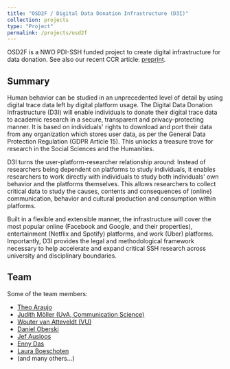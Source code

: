```yaml
---
title: "OSD2F / Digital Data Donation Infrastructure (D3I)"
collection: projects
type: "Project"
permalink: /projects/osd2f
---
```


OSD2F is a NWO PDI-SSH funded project to create digital infrastructure for data donation. 
See also our recent CCR article: [preprint](https://osf.io/preprints/socarxiv/xjk6t/).

## Summary

Human behavior can be studied in an unprecedented level of detail by using digital trace data left by digital platform usage. The Digital Data Donation Infrastructure (D3I) will enable individuals to donate their digital trace data to academic research in a secure, transparent and privacy-protecting manner. It is based on individuals' rights to download and port their data from any organization which stores user data, as per the General Data Protection Regulation (GDPR Article 15). This unlocks a treasure trove for research in the Social Sciences and the Humanities.  

D3I turns the user-platform-researcher relationship around: Instead of researchers being dependent on platforms to study individuals, it enables researchers to work directly with individuals to study both individuals' own behavior and the platforms themselves. This allows researchers to collect critical data to study the causes, contents and consequences of (online) communication, behavior and cultural production and consumption within platforms. 

Built in a flexible and extensible manner, the infrastructure will cover the most popular online (Facebook and Google, and their properties), entertainment (Netflix and Spotify) platforms, and work (Uber) platforms. Importantly, D3I provides the legal and methodological framework necessary to help accelerate and expand critical SSH research across university and disciplinary boundaries. 

## Team

Some of the team members:

- [Theo Araujo](https://theoaraujo.eu/)
- [Judith Möller (UvA, Communication Science)](https://www.uva.nl/en/profile/m/o/j.e.moller1/j.e.moller.html)
- [Wouter van Atteveldt (VU)](https://vanatteveldt.com)
- [Daniel Oberski](https://daob.nl/)
- [Jef Ausloos](https://www.uva.nl/profiel/a/u/j.ausloos/j.ausloos.html)
- [Enny Das](https://www.ru.nl/english/people/das-h/)
- [Laura Boeschoten](https://www.uu.nl/staff/LBoeschoten?t=0)
- (and many others...)

